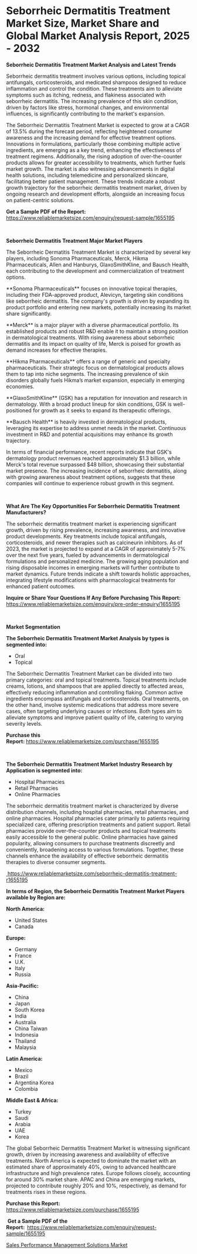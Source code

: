 <p><h1>Seborrheic Dermatitis Treatment Market Size, Market Share and Global Market Analysis Report, 2025 - 2032</h1></p><p><strong>Seborrheic Dermatitis Treatment Market Analysis and Latest Trends</strong></p>
<p><p>Seborrheic dermatitis treatment involves various options, including topical antifungals, corticosteroids, and medicated shampoos designed to reduce inflammation and control the condition. These treatments aim to alleviate symptoms such as itching, redness, and flakiness associated with seborrheic dermatitis. The increasing prevalence of this skin condition, driven by factors like stress, hormonal changes, and environmental influences, is significantly contributing to the market's expansion.</p><p>The Seborrheic Dermatitis Treatment Market is expected to grow at a CAGR of 13.5% during the forecast period, reflecting heightened consumer awareness and the increasing demand for effective treatment options. Innovations in formulations, particularly those combining multiple active ingredients, are emerging as a key trend, enhancing the effectiveness of treatment regimens. Additionally, the rising adoption of over-the-counter products allows for greater accessibility to treatments, which further fuels market growth. The market is also witnessing advancements in digital health solutions, including telemedicine and personalized skincare, facilitating better patient management. These trends indicate a robust growth trajectory for the seborrheic dermatitis treatment market, driven by ongoing research and development efforts, alongside an increasing focus on patient-centric solutions.</p></p>
<p><strong>Get a Sample PDF of the Report:&nbsp;</strong> <a href="https://www.reliablemarketsize.com/enquiry/request-sample/1655195?utm_campaign=1103&utm_medium=2&utm_source=Github&utm_content=ia&utm_term=06032025&utm_id=seborrheic-dermatitis-treatment">https://www.reliablemarketsize.com/enquiry/request-sample/1655195</a></p>
<p>&nbsp;</p>
<p><strong>Seborrheic Dermatitis Treatment Major Market Players</strong></p>
<p><p>The Seborrheic Dermatitis Treatment Market is characterized by several key players, including Sonoma Pharmaceuticals, Merck, Hikma Pharmaceuticals, Allen and Hanburys, GlaxoSmithKline, and Bausch Health, each contributing to the development and commercialization of treatment options.</p><p>**Sonoma Pharmaceuticals** focuses on innovative topical therapies, including their FDA-approved product, Alevicyn, targeting skin conditions like seborrheic dermatitis. The company's growth is driven by expanding its product portfolio and entering new markets, potentially increasing its market share significantly. </p><p>**Merck** is a major player with a diverse pharmaceutical portfolio. Its established products and robust R&D enable it to maintain a strong position in dermatological treatments. With rising awareness about seborrheic dermatitis and its impact on quality of life, Merck is poised for growth as demand increases for effective therapies.</p><p>**Hikma Pharmaceuticals** offers a range of generic and specialty pharmaceuticals. Their strategic focus on dermatological products allows them to tap into niche segments. The increasing prevalence of skin disorders globally fuels Hikma’s market expansion, especially in emerging economies.</p><p>**GlaxoSmithKline** (GSK) has a reputation for innovation and research in dermatology. With a broad product lineup for skin conditions, GSK is well-positioned for growth as it seeks to expand its therapeutic offerings.</p><p>**Bausch Health** is heavily invested in dermatological products, leveraging its expertise to address unmet needs in the market. Continuous investment in R&D and potential acquisitions may enhance its growth trajectory.</p><p>In terms of financial performance, recent reports indicate that GSK's dermatology product revenues reached approximately $1.3 billion, while Merck's total revenue surpassed $48 billion, showcasing their substantial market presence. The increasing incidence of seborrheic dermatitis, along with growing awareness about treatment options, suggests that these companies will continue to experience robust growth in this segment.</p></p>
<p>&nbsp;</p>
<p><strong>What Are The Key Opportunities For Seborrheic Dermatitis Treatment Manufacturers?</strong></p>
<p><p>The seborrheic dermatitis treatment market is experiencing significant growth, driven by rising prevalence, increasing awareness, and innovative product developments. Key treatments include topical antifungals, corticosteroids, and newer therapies such as calcineurin inhibitors. As of 2023, the market is projected to expand at a CAGR of approximately 5-7% over the next five years, fueled by advancements in dermatological formulations and personalized medicine. The growing aging population and rising disposable incomes in emerging markets will further contribute to market dynamics. Future trends indicate a shift towards holistic approaches, integrating lifestyle modifications with pharmacological treatments for enhanced patient outcomes.</p></p>
<p><strong>Inquire or Share Your Questions If Any Before Purchasing This Report:</strong> <a href="https://www.reliablemarketsize.com/enquiry/pre-order-enquiry/1655195?utm_campaign=1103&utm_medium=2&utm_source=Github&utm_content=ia&utm_term=06032025&utm_id=seborrheic-dermatitis-treatment">https://www.reliablemarketsize.com/enquiry/pre-order-enquiry/1655195</a></p>
<p>&nbsp;</p>
<p><strong>Market Segmentation</strong></p>
<p><strong>The Seborrheic Dermatitis Treatment Market Analysis by types is segmented into:</strong></p>
<p><ul><li>Oral</li><li>Topical</li></ul></p>
<p><p>The Seborrheic Dermatitis Treatment Market can be divided into two primary categories: oral and topical treatments. Topical treatments include creams, lotions, and shampoos that are applied directly to affected areas, effectively reducing inflammation and controlling flaking. Common active ingredients encompass antifungals and corticosteroids. Oral treatments, on the other hand, involve systemic medications that address more severe cases, often targeting underlying causes or infections. Both types aim to alleviate symptoms and improve patient quality of life, catering to varying severity levels.</p></p>
<p><strong>Purchase this Report:&nbsp;</strong><a href="https://www.reliablemarketsize.com/purchase/1655195?utm_campaign=1103&utm_medium=2&utm_source=Github&utm_content=ia&utm_term=06032025&utm_id=seborrheic-dermatitis-treatment">https://www.reliablemarketsize.com/purchase/1655195</a></p>
<p>&nbsp;</p>
<p><strong>The Seborrheic Dermatitis Treatment Market Industry Research by Application is segmented into:</strong></p>
<p><ul><li>Hospital Pharmacies</li><li>Retail Pharmacies</li><li>Online Pharmacies</li></ul></p>
<p><p>The seborrheic dermatitis treatment market is characterized by diverse distribution channels, including hospital pharmacies, retail pharmacies, and online pharmacies. Hospital pharmacies cater primarily to patients requiring specialized care, offering prescription treatments and patient support. Retail pharmacies provide over-the-counter products and topical treatments easily accessible to the general public. Online pharmacies have gained popularity, allowing consumers to purchase treatments discreetly and conveniently, broadening access to various formulations. Together, these channels enhance the availability of effective seborrheic dermatitis therapies to diverse consumer segments.</p></p>
<p><a href="https://www.reliablemarketsize.com/seborrheic-dermatitis-treatment-r1655195?utm_campaign=1103&utm_medium=2&utm_source=Github&utm_content=ia&utm_term=06032025&utm_id=seborrheic-dermatitis-treatment">&nbsp;https://www.reliablemarketsize.com/seborrheic-dermatitis-treatment-r1655195</a></p>
<p><strong>In terms of Region, the Seborrheic Dermatitis Treatment Market Players available by Region are:</strong></p>
<p>
    <p> <strong> North America: </strong>
        <ul>
            <li>United States</li>
            <li>Canada</li>
        </ul>
        </p> 
    <p> <strong> Europe: </strong>
        <ul>
            <li>Germany</li>
            <li>France</li>
            <li>U.K.</li>
            <li>Italy</li>
            <li>Russia</li>
        </ul>
        </p> 
    <p> <strong> Asia-Pacific: </strong>
        <ul>
            <li>China</li>
            <li>Japan</li>
            <li>South Korea</li>
            <li>India</li>
            <li>Australia</li>
            <li>China Taiwan</li>
            <li>Indonesia</li>
            <li>Thailand</li>
            <li>Malaysia</li>
        </ul>
        </p> 
    <p> <strong> Latin America: </strong>
        <ul>
            <li>Mexico</li>
            <li>Brazil</li>
            <li>Argentina Korea</li>
            <li>Colombia</li>
        </ul>
        </p> 
    <p> <strong> Middle East & Africa: </strong>
        <ul>
            <li>Turkey</li>
            <li>Saudi</li>
            <li>Arabia</li>
            <li>UAE</li>
            <li>Korea</li>
        </ul>
    </p>
    </p>
<p><p>The global Seborrheic Dermatitis Treatment Market is witnessing significant growth, driven by increasing awareness and availability of effective treatments. North America is expected to dominate the market with an estimated share of approximately 40%, owing to advanced healthcare infrastructure and high prevalence rates. Europe follows closely, accounting for around 30% market share. APAC and China are emerging markets, projected to contribute roughly 20% and 10%, respectively, as demand for treatments rises in these regions.</p></p>
<p><strong>Purchase this Report: </strong><a href="https://www.reliablemarketsize.com/purchase/1655195?utm_campaign=1103&utm_medium=2&utm_source=Github&utm_content=ia&utm_term=06032025&utm_id=seborrheic-dermatitis-treatment">https://www.reliablemarketsize.com/purchase/1655195</a></p>
<p>&nbsp;<strong>Get a Sample PDF of the Report:&nbsp;&nbsp;</strong><a href="https://www.reliablemarketsize.com/enquiry/request-sample/1655195?utm_campaign=1103&utm_medium=2&utm_source=Github&utm_content=ia&utm_term=06032025&utm_id=seborrheic-dermatitis-treatment">https://www.reliablemarketsize.com/enquiry/request-sample/1655195</a></p>
<p><strong></strong></p>
<p><p><a href="https://github.com/gdfhhhj/Market-Research-Report-List-7/blob/main/sales-performance-management-solutions-market.md?utm_campaign=1103&utm_medium=2&utm_source=Github&utm_content=ia&utm_term=06032025&utm_id=seborrheic-dermatitis-treatment">Sales Performance Management Solutions Market</a></p></p>